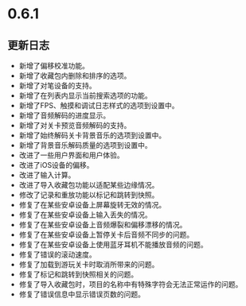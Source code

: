 # 0.6.1

## 更新日志

- 新增了偏移校准功能。
- 新增了收藏包内删除和排序的选项。
- 新增了对笔设备的支持。
- 新增了在列表内显示当前搜索选项的功能。
- 新增了FPS、触摸和调试日志样式的选项到设置中。
- 新增了音频解码的进度显示。
- 新增了对关卡预览音频解码的支持。
- 新增了始终解码关卡背景音乐的选项到设置中。
- 新增了背景音乐解码质量的选项到设置中。
- 改进了一些用户界面和用户体验。
- 改进了iOS设备的偏移。
- 改进了输入计算。
- 改进了导入收藏包功能以适配某些边缘情况。
- 修改了记录和重放功能以标记和跳转到快照。
- 修复了在某些安卓设备上屏幕旋转无效的情况。
- 修复了在某些安卓设备上输入丢失的情况。
- 修复了在某些安卓设备上音频爆裂和偏移漂移的情况。
- 修复了在某些安卓设备上暂停关卡后音频不同步的问题。
- 修复了在某些安卓设备上使用蓝牙耳机不能播放音频的问题。
- 修复了错误的滚动速度。
- 修复了加载到游玩关卡时取消所带来的问题。
- 修复了标记和跳转到快照相关的问题。
- 修复了导入收藏包时，项目的名称中有特殊字符会无法正常运作的问题。
- 修复了错误信息中显示错误页数的问题。
